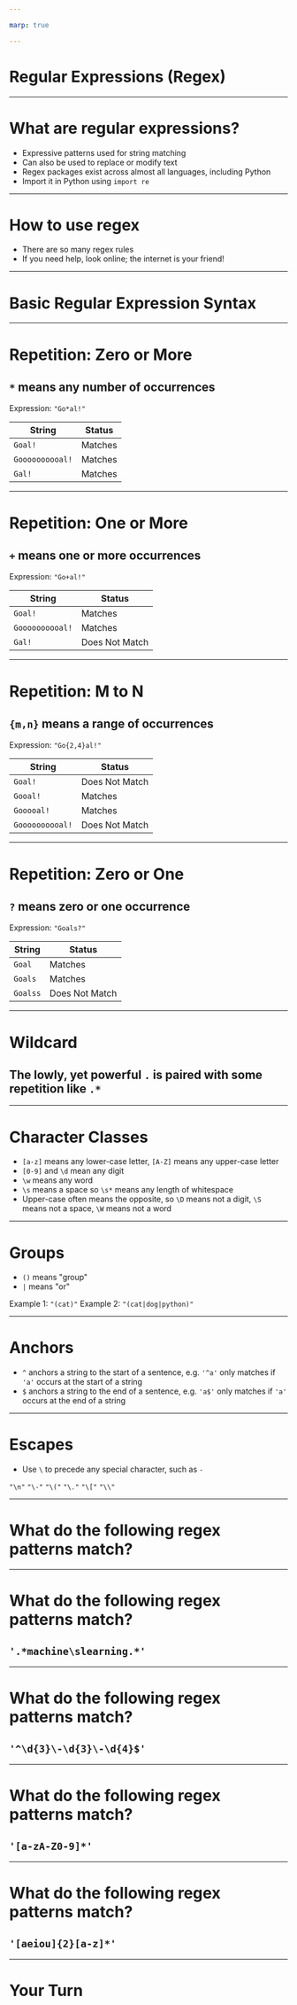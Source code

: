 ```yaml
---

marp: true

---
```


# Regular Expressions (Regex)

<!--
In this unit, we will learn about a powerful data processing tool: regular expressions.
-->

---

# What are regular expressions?

- Expressive patterns used for string matching
- Can also be used to replace or modify text
- Regex packages exist across almost all languages, including Python
- Import it in Python using `import re`

<!--
What is a regular expression? Regular expressions refer to an expressive language that can be used to match patterns in character content. Many of these patterns are simple and easy to interpret. However, the language is expressive enough that you can quickly create a very dense and difficult-to-interpret expression.

Beyond matching, these expressions can also be used to modify text. You can perform simple "find-and-replace" operations. But you can also find strings, modify them, and then replace the original string with the modified version.

As mentioned earlier, regular expressions are a language of their own. There is regular expression support in Python, but Python is not the only language to have regular expressions.

Though it wasn't the first language to support regular expressions, the Perl programming language is closely tied to regular expressions. Because of this, there is a standard called the "Perl Compatible Regular Expression" (PCRE) standard. Python supports many PCRE expressions. Since these expressions aren't part of the Python design, you might find some of them to be less Pythonic than most of the features that we work with in this course.

Most languages have some level of PCRE support, making the expressions themselves somewhat cross-language. 

This lesson will work a little differently compared to others. Instead of spending the entire lesson going over new concepts, we will cover just a few key rules in regex, then we will use the rest of the time to go over some examples.

-->

---

# How to use regex

- There are so many regex rules
- If you need help, look online; the internet is your friend!

<!--
In the workplace, you will find that most of the time you end up using Stack Overflow or a similar place a LOT. Regex is a great
example of that. If you ever have a complex regex pattern to match, chances are this (or a similar) question has been answered
before somewhere on the internet. Don't be afraid to use these resources. It will help your understanding.
-->

---

# Basic Regular Expression Syntax

<!--
In the next few slides, we will highlight some basic regular expression rules. These rules are pretty easy to get your mind around and yet are very powerful.
-->

---

# Repetition: Zero or More

##  `*` means any number of occurrences

Expression: `"Go*al!"`

String | Status
-------|-------
`Goal!` | Matches
`Goooooooooal!` | Matches
`Gal!` | Matches

<!--
Here is an example of matching "zero or more" characters. The asterisk character is the regular expression that signals that zero or more characters should be matched. But which characters? With regular expressions, it is the immediately preceding character. In our example the asterisk in the expression is bound to the 'o' character, so we match all three strings.

Looking at this particular example, that is probably not what we want. Let's look at another expression that only matches variations of the world 'Goal'.
-->

---

# Repetition: One or More

##  `+` means one or more occurrences

Expression: `"Go+al!"`

String | Status
-------|-------
`Goal!` | Matches
`Goooooooooal!` | Matches
`Gal!` | Does Not Match

<!--
In this example, the plus sign is the expression for "one or more." This ensures that we have at least one 'o' in our match.

But what if we want to limit the number of 'o' characters? For instance, we might not want to match [this 'Gooooooo....oooal'](https://www.youtube.com/watch?v=UioCvLN-370).
-->

---

# Repetition: M to N

##  `{m,n}` means a range of occurrences

Expression: `"Go{2,4}al!"`

String | Status
-------|-------
`Goal!` | Does Not Match
`Gooal!` | Matches
`Gooooal!` | Matches
`Goooooooooal!` | Does Not Match


<!--
Here we have limited our 'Goal!' to have between 2 and 4 'o' characters. You can see that we match both two 'o' characters and four, so the range is inclusive. This is slightly different than how Python treats ranges and is something to be aware of.
-->

---

# Repetition: Zero or One

## `?` means zero or one occurrence

Expression: `"Goals?"`

String | Status
-------|-------
`Goal` | Matches
`Goals` | Matches
`Goalss` | Does Not Match

<!--
There are sometimes cases where you want to match for zero or one character. A common example is depicted in this slide where we are looking for the singular or plural version of a word. Of course, this doesn't work for all English words, but works for specific cases that you might encounter.
-->

---

# Wildcard

## The lowly, yet powerful `.` is paired with some repetition like `.*`

<!--
The period/dot is the wildcard character for regular expressions. It translates to "match anything." A wildcard is often followed by a repetition character, which will match some number of any characters. The `.*` will match all of every character. This can be useful for skipping large amounts of text that you don't care about finding specific patterns in, but that are flanked or suffixed by patterns that you do care about.
-->

---

# Character Classes

- `[a-z]` means any lower-case letter, `[A-Z]` means any upper-case letter
- `[0-9]` and `\d` mean any digit
- `\w` means any word
- `\s` means a space so `\s*` means any length of whitespace
- Upper-case often means the opposite, so `\D` means not a digit, `\S` means not a space, `\W` means not a word

<!--
You might think of character classes as limited wildcards. They can be created to match sets of specific characters. There are even some pre-packaged wildcards like '\s' and '\w'. These can be capitalized to match the opposite of their pattern.
-->

---

# Groups

- `()` means "group"
- `|` means "or"


Example 1:
`
"(cat)"
`
Example 2:
`
"(cat|dog|python)"
`


<!--
Parentheses are used as grouping elements in regular expressions. By default, anything inside parentheses will be "captured" when you perform a match. This captured match can then be accessed directly in the matched expression. In the first example, we search for the literal "cat" as a capture group.

One neat thing about groups is that they can have multiple expressions separated by vertical bar characters. In the second case on the slide we are searching for any one of the literals "cat", "dog", or "python".
-->

---

# Anchors

- `^` anchors a string to the start of a sentence, e.g. `'^a'` only matches if `'a'` occurs at the start of a string
- `$` anchors a string to the end of a sentence, e.g. `'a$'` only matches if `'a'` occurs at the end of a string

<!--
Anchors can be used to tie your match to the start or the end of the text you are processing.
-->

---

# Escapes

- Use `\` to precede any special character, such as `-`


`
"\n"
`
`
"\-"
`
`
"\("
`
`
"\."
`
`
"\["
`
`
"\\"
`

<!--
Sometimes you need to type in a character that means something special to the regular expression engine or that is difficult to express in a string. For these cases, you can use the regular expression escape (backslash character).

In our examples you can see:

  * A new line character
  * A dash, which is needed when you want a literal dash in a character class in some cases
  * A parenthesis; otherwise it is considered the start of a group
  * A square bracket; otherwise it is considered the start of a character class
  * And finally the backslash itself

These are just a few of the many escape sequences in regular expressions.

-->

---

# What do the following regex patterns match?

<!--
And we have just scratched the surface of regular expressions. Regular expressions are a language of their own that just happens to have support in Python. Entire large books have been written about regular expressions. You'll definitely want to dig more into the features available to you.

But first, let's look at some sample expressions.
-->

---

# What do the following regex patterns match?

## `'.*machine\slearning.*'`

<!--
Matches any string that contains the phrase "machine learning". Note that spaces must be encoded using `\s`, not with a regular space.

-->

---

# What do the following regex patterns match?

## `'^\d{3}\-\d{3}\-\d{4}$'`

<!--
Matches anything of the form of a US-telephone number. The `^` and `$` anchor this pattern to the start and end of the string.
`\d{n}` matches n instances of a digit.

-->

---

# What do the following regex patterns match?

## `'[a-zA-Z0-9]*'`

<!--
Matches any string that contains only letters and numbers. You could imagine this kind of pattern could be used to test 
whether a password matches a criteria. For example, a password may need to be a certain length and contain a certain number of
letters, numbers, and special characters.

-->

---

# What do the following regex patterns match?

## `'[aeiou]{2}[a-z]*'`

<!--
Matches any word that starts with 2 vowels, e.g. aardvark, aim, either.

-->

---

# Your Turn 

<!--
Now let's get some additional practice in the lab. 
-->
